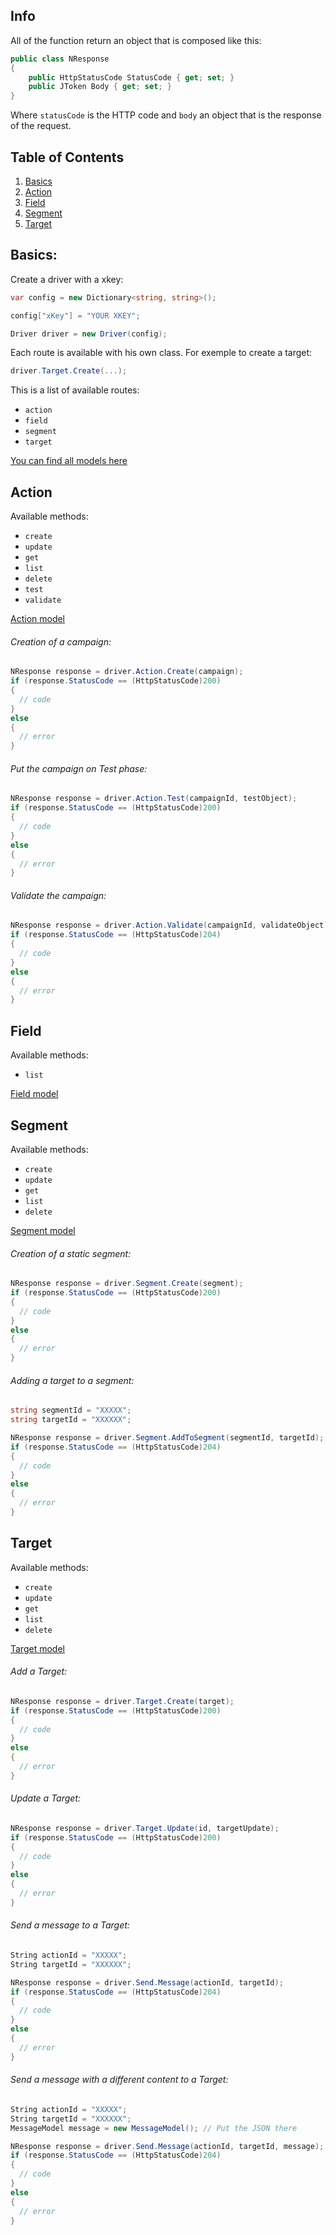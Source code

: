 Info
--

All of the function return an object that is composed like this:

```csharp
public class NResponse
{
    public HttpStatusCode StatusCode { get; set; }
    public JToken Body { get; set; }
}
```

Where `statusCode` is the HTTP code and `body` an object that is the response of the request.

## Table of Contents

  1. [Basics](#Basics)
  1. [Action](#Action)
  1. [Field](#Field)
  1. [Segment](#Segment)
  1. [Target](#Target)

## Basics:

Create a driver with a xkey:
```csharp
var config = new Dictionary<string, string>();

config["xKey"] = "YOUR XKEY";

Driver driver = new Driver(config);
```

Each route is available with his own class. For exemple to create a target:
```csharp
driver.Target.Create(...);
```
This is a list of available routes:
  + `action`
  + `field`
  + `segment`
  + `target`

[You can find all models here](../../docs/en/models.md)

## Action

Available methods:
  + `create`
  + `update`
  + `get`
  + `list`
  + `delete`
  + `test`
  + `validate`

[Action model](../../docs/en/models.md#Action)

###### Creation of a campaign:

```csharp
NResponse response = driver.Action.Create(campaign);
if (response.StatusCode == (HttpStatusCode)200)
{
  // code
}
else
{
  // error
}
```

###### Put the campaign on Test phase:

```csharp
NResponse response = driver.Action.Test(campaignId, testObject);
if (response.StatusCode == (HttpStatusCode)200)
{
  // code
}
else
{
  // error
}
```

###### Validate the campaign:

```csharp
NResponse response = driver.Action.Validate(campaignId, validateObject);
if (response.StatusCode == (HttpStatusCode)204)
{
  // code
}
else
{
  // error
}
```

## Field

Available methods:
  + `list`

[Field model](../../docs/en/models.md#Field)

## Segment

Available methods:
  + `create`
  + `update`
  + `get`
  + `list`
  + `delete`

[Segment model](../../docs/en/models.md#Segment)

###### Creation of a static segment:

```csharp
NResponse response = driver.Segment.Create(segment);
if (response.StatusCode == (HttpStatusCode)200)
{
  // code
}
else
{
  // error
}
```

###### Adding a target to a segment:

```csharp
string segmentId = "XXXXX";
string targetId = "XXXXXX";

NResponse response = driver.Segment.AddToSegment(segmentId, targetId);
if (response.StatusCode == (HttpStatusCode)204)
{
  // code
}
else
{
  // error
}
```

## Target

Available methods:
  + `create`
  + `update`
  + `get`
  + `list`
  + `delete`

[Target model](../../docs/en/models.md#Target)

###### Add a Target:

```csharp
NResponse response = driver.Target.Create(target);
if (response.StatusCode == (HttpStatusCode)200)
{
  // code
}
else
{
  // error
}
```

###### Update a Target:

```csharp
NResponse response = driver.Target.Update(id, targetUpdate);
if (response.StatusCode == (HttpStatusCode)200)
{
  // code
}
else
{
  // error
}
```

###### Send a message to a Target:

```csharp
String actionId = "XXXXX";
String targetId = "XXXXXX";

NResponse response = driver.Send.Message(actionId, targetId);
if (response.StatusCode == (HttpStatusCode)204)
{
  // code
}
else
{
  // error
}
```

###### Send a message with a different content to a Target:

```csharp
String actionId = "XXXXX";
String targetId = "XXXXXX";
MessageModel message = new MessageModel(); // Put the JSON there

NResponse response = driver.Send.Message(actionId, targetId, message);
if (response.StatusCode == (HttpStatusCode)204)
{
  // code
}
else
{
  // error
}
```
